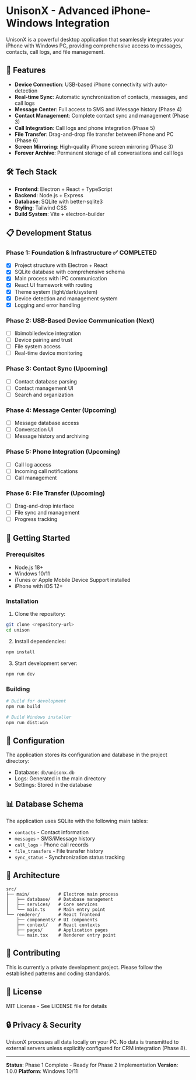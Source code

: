 # UnisonX - Advanced iPhone-Windows Integration

UnisonX is a powerful desktop application that seamlessly integrates your iPhone with Windows PC, providing comprehensive access to messages, contacts, call logs, and file management.

## 🚀 Features

- **Device Connection**: USB-based iPhone connectivity with auto-detection
- **Real-time Sync**: Automatic synchronization of contacts, messages, and call logs
- **Message Center**: Full access to SMS and iMessage history (Phase 4)
- **Contact Management**: Complete contact sync and management (Phase 3)
- **Call Integration**: Call logs and phone integration (Phase 5)
- **File Transfer**: Drag-and-drop file transfer between iPhone and PC (Phase 6)
- **Screen Mirroring**: High-quality iPhone screen mirroring (Phase 3)
- **Forever Archive**: Permanent storage of all conversations and call logs

## 🛠️ Tech Stack

- **Frontend**: Electron + React + TypeScript
- **Backend**: Node.js + Express
- **Database**: SQLite with better-sqlite3
- **Styling**: Tailwind CSS
- **Build System**: Vite + electron-builder

## 📋 Development Status

### Phase 1: Foundation & Infrastructure ✅ COMPLETED
- [x] Project structure with Electron + React
- [x] SQLite database with comprehensive schema
- [x] Main process with IPC communication
- [x] React UI framework with routing
- [x] Theme system (light/dark/system)
- [x] Device detection and management system
- [x] Logging and error handling

### Phase 2: USB-Based Device Communication (Next)
- [ ] libimobiledevice integration
- [ ] Device pairing and trust
- [ ] File system access
- [ ] Real-time device monitoring

### Phase 3: Contact Sync (Upcoming)
- [ ] Contact database parsing
- [ ] Contact management UI
- [ ] Search and organization

### Phase 4: Message Center (Upcoming)
- [ ] Message database access
- [ ] Conversation UI
- [ ] Message history and archiving

### Phase 5: Phone Integration (Upcoming)
- [ ] Call log access
- [ ] Incoming call notifications
- [ ] Call management

### Phase 6: File Transfer (Upcoming)
- [ ] Drag-and-drop interface
- [ ] File sync and management
- [ ] Progress tracking

## 🚦 Getting Started

### Prerequisites

- Node.js 18+ 
- Windows 10/11
- iTunes or Apple Mobile Device Support installed
- iPhone with iOS 12+

### Installation

1. Clone the repository:
```bash
git clone <repository-url>
cd unison
```

2. Install dependencies:
```bash
npm install
```

3. Start development server:
```bash
npm run dev
```

### Building

```bash
# Build for development
npm run build

# Build Windows installer
npm run dist:win
```

## 🔧 Configuration

The application stores its configuration and database in the project directory:
- Database: `db/unisonx.db`
- Logs: Generated in the main directory
- Settings: Stored in the database

## 📊 Database Schema

The application uses SQLite with the following main tables:
- `contacts` - Contact information
- `messages` - SMS/iMessage history
- `call_logs` - Phone call records
- `file_transfers` - File transfer history
- `sync_status` - Synchronization status tracking

## 🎯 Architecture

```
src/
├── main/           # Electron main process
│   ├── database/   # Database management
│   ├── services/   # Core services
│   └── main.ts     # Main entry point
└── renderer/       # React frontend
    ├── components/ # UI components
    ├── context/    # React contexts
    ├── pages/      # Application pages
    └── main.tsx    # Renderer entry point
```

## 🤝 Contributing

This is currently a private development project. Please follow the established patterns and coding standards.

## 📄 License

MIT License - See LICENSE file for details

## 🔒 Privacy & Security

UnisonX processes all data locally on your PC. No data is transmitted to external servers unless explicitly configured for CRM integration (Phase 8).

---

**Status**: Phase 1 Complete - Ready for Phase 2 Implementation
**Version**: 1.0.0
**Platform**: Windows 10/11
